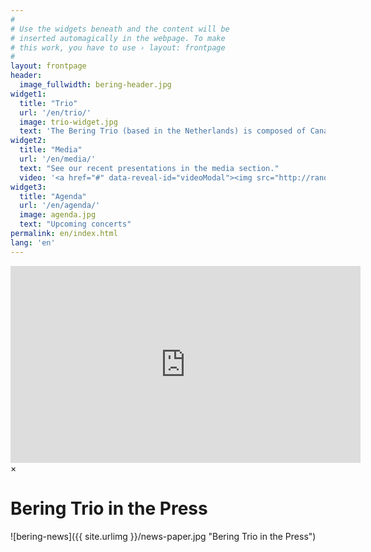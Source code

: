 ```yaml
---
#
# Use the widgets beneath and the content will be
# inserted automagically in the webpage. To make
# this work, you have to use › layout: frontpage
#
layout: frontpage
header:
  image_fullwidth: bering-header.jpg
widget1:
  title: "Trio"
  url: '/en/trio/'
  image: trio-widget.jpg
  text: 'The Bering Trio (based in the Netherlands) is composed of Canadian violinist Paul Medeiros, American violist/violinist Ian de Jong and Latvian cellist Aleksandra Kaspera. A strong comradery based on a shared love of chamber music brings these players together.'
widget2:
  title: "Media"
  url: '/en/media/'
  text: "See our recent presentations in the media section."
  video: '<a href="#" data-reveal-id="videoModal"><img src="http://randomtoor.github.io/images/youtube0.jpg" width="302" height="182" alt=""/></a>'
widget3:
  title: "Agenda"
  url: '/en/agenda/'
  image: agenda.jpg
  text: "Upcoming concerts"
permalink: en/index.html
lang: 'en'
---
```



<div id="videoModal" class="reveal-modal large" data-reveal="">
  <div class="flex-video widescreen vimeo" style="display: block;">
	<iframe width="560" height="315" src="https://www.youtube.com/embed/Jb8x-jXjuTg" frameborder="0" allowfullscreen></iframe>
  </div>
  <a class="close-reveal-modal">&#215;</a>
</div>

# Bering Trio in the Press

![bering-news]({{ site.urlimg }}/news-paper.jpg "Bering Trio in the Press")
